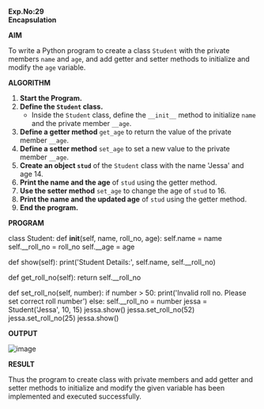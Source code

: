**Exp.No:29  
Encapsulation**

**AIM** 

To write a Python program to create a class `Student` with the private members `name` and `age`, and add getter and setter methods to initialize and modify the `age` variable.

**ALGORITHM**

1. **Start the Program.**
2. **Define the `Student` class.**
   - Inside the `Student` class, define the `__init__` method to initialize `name` and the private member `__age`.
3. **Define a getter method** `get_age` to return the value of the private member `__age`.
4. **Define a setter method** `set_age` to set a new value to the private member `__age`.
5. **Create an object `stud`** of the `Student` class with the name 'Jessa' and age 14.
6. **Print the name and the age** of `stud` using the getter method.
7. **Use the setter method** `set_age` to change the age of `stud` to 16.
8. **Print the name and the updated age** of `stud` using the getter method.
9. **End the program.**

**PROGRAM**

class Student:
    def __init__(self, name, roll_no, age):
        self.name = name
        self.__roll_no = roll_no
        self.__age = age

   def show(self):
        print('Student Details:', self.name, self.__roll_no)

   
   def get_roll_no(self):
        return self.__roll_no


   def set_roll_no(self, number):
        if number > 50:
            print('Invalid roll no. Please set correct roll number')
        else:
            self.__roll_no = number
jessa = Student('Jessa', 10, 15)
jessa.show()
jessa.set_roll_no(52)
jessa.set_roll_no(25)
jessa.show()

**OUTPUT**

![image](https://github.com/user-attachments/assets/b5125699-b8cd-46d6-ad12-3d23b982508a)


**RESULT**

Thus the program to create class with private members and add getter and setter methods to initialize and modify the given variable has been implemented and executed successfully.


